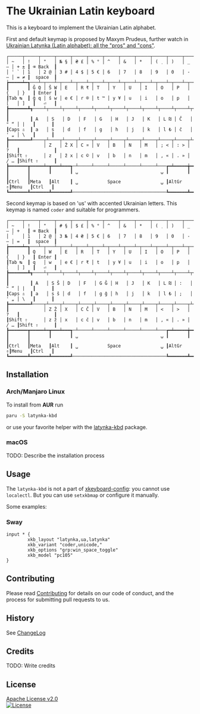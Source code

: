 # The Ukrainian Latin keyboard

This is a keyboard to implement the Ukrainian Latin alphabet.

First and default keymap is proposed by Maxym Prudeus, further watch in [Ukrainian Latynka (Latin alphabet): all the "pros" and "cons"][latynka].

```
┌─────┬─────┬─────┬─────┬─────┬─────┬─────┬─────┬─────┬─────┬─────┬─────┬─────┲━━━━━━━━━┓
│ ~   │ !   │ "   │ № § │ ₴ £ │ % ° │ ^   │ &   │ *   │ ( ̣  │ )   │ _ — │ + ± ┃ ⌫ Back  ┃
│ ' ` │ 1   │ 2 @ │ 3 # │ 4 $ │ 5 € │ 6   │ 7   │ 8   │ 9   │ 0   │ - – │ = ≠ ┃  space  ┃
┢━━━━━┷━┱───┴─┬───┴─┬───┴─┬───┴─┬───┴─┬───┴─┬───┴─┬───┴─┬───┴─┬───┴─┬───┴─┬───┺━┳━━━━━━━┫
┃       ┃ Ĝ Q │ Š W │ E   │ R ₹ │ T   │ Y   │ U   │ I   │ O   │ P   │ {   │ }   ┃ Enter ┃
┃Tab ↹  ┃ ĝ q │ š w │ e € │ r ® │ t ™ │ y ¥ │ u   │ i   │ o   │ p   │ [   │ ]   ┃   ⏎   ┃
┣━━━━━━━┻┱────┴┬────┴┬────┴┬────┴┬────┴┬────┴┬────┴┬────┴┬────┴┬────┴┬────┴┬────┺┓      ┃
┃        ┃ A   │ S   │ D   │ F   │ G   │ H   │ J   │ K   │ L ₪ │ Č   │ " “ │ |   ┃      ┃
┃Caps ⇬  ┃ a   │ s   │ d   │ f   │ g   │ h   │ j   │ k   │ l ₺ │ č   │ ' „ │ \   ┃      ┃
┣━━━━━━━━┹────┬┴────┬┴────┬┴────┬┴────┬┴────┬┴────┬┴────┬┴────┬┴────┬┴────┲┷━━━━━┻━━━━━━┫
┃             │ Z   │ Ž X │ C ¤ │ V   │ B   │ N   │ M   │ ; < │ : > │ ?   ┃             ┃
┃Shift ⇧      │ z   │ ž x │ c © │ v   │ b   │ n   │ m   │ , « │ . » │ / … ┃Shift ⇧      ┃
┣━━━━━━━┳━━━━━┷━┳━━━┷━━━┱─┴─────┴─────┴─────┴─────┴─────┴───┲━┷━━━━━╈━━━━━┻━┳━━━━━━━┳━━━┛
┃       ┃       ┃       ┃ ␣                               ⍽ ┃       ┃       ┃       ┃
┃Ctrl   ┃Meta   ┃Alt    ┃ ␣           Space               ⍽ ┃AltGr ⇮┃Menu   ┃Ctrl   ┃
┗━━━━━━━┻━━━━━━━┻━━━━━━━┹───────────────────────────────────┺━━━━━━━┻━━━━━━━┻━━━━━━━┛
```

Second keymap is based on 'us' with accented Ukrainian letters. This keymap is named `coder` and suitable for programmers.

```
┌─────┬─────┬─────┬─────┬─────┬─────┬─────┬─────┬─────┬─────┬─────┬─────┬─────┲━━━━━━━━━┓
│ ~   │ !   │ "   │ # § │ $ £ │ % ° │ ^   │ &   │ *   │ ( ̣  │ )   │ _ — │ +   ┃ ⌫ Back  ┃
│ `   │ 1   │ 2 @ │ 3 № │ 4 ₴ │ 5 € │ 6   │ 7   │ 8   │ 9   │ 0   │ - – │ =   ┃  space  ┃
┢━━━━━┷━┱───┴─┬───┴─┬───┴─┬───┴─┬───┴─┬───┴─┬───┴─┬───┴─┬───┴─┬───┴─┬───┴─┬───┺━┳━━━━━━━┫
┃       ┃ Q   │ W   │ E   │ R   │ T   │ Y   │ U   │ I   │ O   │ P   │ {   │ }   ┃ Enter ┃
┃Tab ↹  ┃ q   │ w   │ e € │ r ₹ │ t   │ y ¥ │ u   │ i   │ o   │ p   │ [   │ ]   ┃   ⏎   ┃
┣━━━━━━━┻┱────┴┬────┴┬────┴┬────┴┬────┴┬────┴┬────┴┬────┴┬────┴┬────┴┬────┴┬────┺┓      ┃
┃        ┃ A   │ S Š │ D   │ F   │ G Ĝ │ H   │ J   │ K   │ L ₪ │ :   │ " “ │ |   ┃      ┃
┃Caps ⇬  ┃ a   │ s š │ d   │ f   │ g ĝ │ h   │ j   │ k   │ l ₺ │ ;   │ ' „ │ \   ┃      ┃
┣━━━━━━━━┹────┬┴────┬┴────┬┴────┬┴────┬┴────┬┴────┬┴────┬┴────┬┴────┬┴────┲┷━━━━━┻━━━━━━┫
┃             │ Z Ž │ X   │ C Č │ V   │ B   │ N   │ M   │ <   │ >   │ ?   ┃             ┃
┃Shift ⇧      │ z ž │ x   │ c č │ v   │ b   │ n   │ m   │ , « │ . » │ / … ┃Shift ⇧      ┃
┣━━━━━━━┳━━━━━┷━┳━━━┷━━━┱─┴─────┴─────┴─────┴─────┴─────┴───┲━┷━━━━━╈━━━━━┻━┳━━━━━━━┳━━━┛
┃       ┃       ┃       ┃ ␣                               ⍽ ┃       ┃       ┃       ┃
┃Ctrl   ┃Meta   ┃Alt    ┃ ␣           Space               ⍽ ┃AltGr ⇮┃Menu   ┃Ctrl   ┃
┗━━━━━━━┻━━━━━━━┻━━━━━━━┹───────────────────────────────────┺━━━━━━━┻━━━━━━━┻━━━━━━━┛
```

## Installation

### Arch/Manjaro Linux

To install from **AUR** run

```bash
paru -S latynka-kbd
```

or use your favorite helper with the [latynka-kbd][latynka-kbd-aur] package.

### macOS

TODO: Describe the installation process

## Usage

The `latynka-kbd` is not a part of [xkeyboard-config][]: you cannot use `localectl`. But you can use `setxkbmap` or configure it manually.

Some examples:

### Sway

```
input * {
        xkb_layout "latynka,ua,latynka"
        xkb_variant "coder,unicode,"
        xkb_options "grp:win_space_toggle"
        xkb_model "pc105"
}
```

## Contributing

Please read [Contributing](contributing.md) for details on our code of conduct, and the process for submitting pull requests to us.

## History

See [ChangeLog](changelog.md)

## Credits

TODO: Write credits

## License

[Apache License v2.0](LICENSE)  
[![License](https://img.shields.io/badge/license-Apache%202.0-blue.svg?style=flat)](http://www.apache.org/licenses/LICENSE-2.0.html)

[latynka]: https://cutt.ly/latynka "Українська латинка: усі \"за\" та \"проти\" | Кирилиця чи латиниця | Абетка та розкладка клавіатури"
[latynka-kbd-aur]: https://aur.archlinux.org/packages/latynka-kbd
[xkeyboard-config]: https://github.com/freedesktop/xkeyboard-config "X Keyboard Extension"